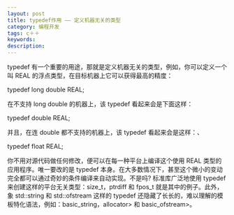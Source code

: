 ```yaml
---
layout: post
title: typedef作用 —— 定义机器无关的类型
category: 编程开发
tags: c＋＋
keywords: 
description: 
---
```


typedef 有一个重要的用途，那就是定义机器无关的类型，例如，你可以定义一个叫 REAL 的浮点类型，在目标机器上它可以获得最高的精度：

typedef long double REAL;

在不支持 long double 的机器上，该 typedef 看起来会是下面这样：

typedef double REAL;

并且，在连 double 都不支持的机器上，该 typedef 看起来会是这样：、

typedef float REAL;

你不用对源代码做任何修改，便可以在每一种平台上编译这个使用 REAL 类型的应用程序。唯一要改的是 typedef 本身。在大多数情况下，甚至这个微小的变动完全都可以通过奇妙的条件编译来自动实现。不是吗? 标准库广泛地使用 typedef 来创建这样的平台无关类型：size\_t，ptrdiff 和 fpos\_t 就是其中的例子。此外，象 std::string 和 std::ofstream 这样的 typedef 还隐藏了长长的，难以理解的模板特化语法，例如：basic\_string，allocator\> 和 basic\_ofstream\>。







